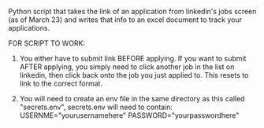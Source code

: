 Python script that takes the link of an application from linkedin's jobs screen (as of March 23) and writes that info to an excel document to track your applications.

FOR SCRIPT TO WORK:

1. You either have to submit link BEFORE applying. If you want to submit AFTER applying, you simply need to click another job in the list on linkedin, then click back onto the job you just applied to. This resets to link to the correct format.

2. You will need to create an env file in the same directory as this called "secrets.env",
   secrets.env will need to contain:
   USERNME="yourusernamehere"
   PASSWORD="yourpasswordhere"

